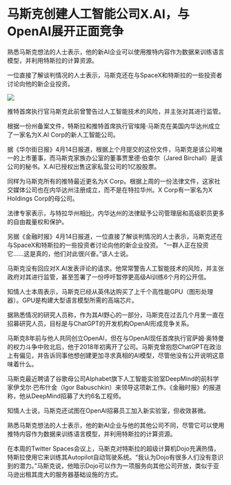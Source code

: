 # 马斯克创建人工智能公司X.AI，与OpenAI展开正面竞争

熟悉马斯克想法的人士表示，他的新AI企业可以使用推特内容作为数据来训练语言模型，并利用特斯拉的计算资源。

一位直接了解谈判情况的人士表示，马斯克还在与SpaceX和特斯拉的一些投资者讨论向他的新企业投资。

![](https://inews.gtimg.com/newsapp_bt/0/15777514302/1000)

推特首席执行官马斯克此前曾警告过人工智能技术的风险，并主张对其进行监管。

根据一份州备案文件，特斯拉和推特首席执行官埃隆·马斯克在美国内华达州成立了一家名为X.AI Corp的新人工智能公司。

据《华尔街日报》4月14日报道，根据上个月提交的这份文件，马斯克是该公司唯一的上市董事，而马斯克家族办公室的董事贾里德·伯查尔（Jared
Birchall）是该公司的秘书。X.AI已授权出售这家私营公司的1亿股股票。

同样为马斯克所有的推特最近更名为X Corp。根据上周的一份法律文件，这家社交媒体公司也在内华达州注册成立，而不是在特拉华州。X Corp有一家名为X
Holdings Corp的母公司。

法律专家表示，与特拉华州相比，内华达州的法律赋予公司管理层和高级职员更多的自由裁量权和保护。

另据《金融时报》4月14日报道，一位直接了解谈判情况的人士表示，马斯克还在与SpaceX和特斯拉的一些投资者讨论向他的新企业投资。
“一群人正在投资它……这是真的，他们对此很兴奋。”该人士说。

马斯克没有回应对X.AI发表评论的请求。他常常警告人工智能技术的风险，并主张政府对其进行监管，甚至签署了一份呼吁暂停更高级AI训练6个月的公开信。

知情人士本周表示，马斯克已经从英伟达购买了上千个高性能GPU（图形处理器）。GPU是构建大型语言模型所需的高端芯片。

据熟悉情况的研究人员称，作为其AI野心的一部分，马斯克在过去几个月里一直在招募研究人员，目标是与ChatGPT的开发机构OpenAI形成竞争关系。

马斯克8年前与他人共同创立OpenAI，但在与OpenAI现任首席执行官萨姆·奥特曼的权力斗争中败北后，他于2018年初离开了公司。马斯克曾抱怨ChatGPT在政治上有偏见，并告诉同事他想创建更加寻求真相的AI模型，尽管他没有公开说明这意味着什么。

马斯克最近聘请了谷歌母公司Alphabet旗下人工智能实验室DeepMind的前科学家伊戈尔·巴布什金（Igor
Babuschkin）来领导这项新工作。《金融时报》的报道称，他从DeepMind招募了大约6名工程师。

知情人士说，马斯克还试图在OpenAI招募员工加入新实验室，但收效甚微。

熟悉马斯克想法的人士表示，他的新AI企业与他的其他公司不同，尽管它可以使用推特内容作为数据来训练语言模型，并利用特斯拉的计算资源。

在本周的Twitter
Spaces会议上，马斯克对特斯拉的超级计算机Dojo充满热情，特斯拉使用它来训练其Autopilot自动驾驶系统。“我认为Dojo有很多人们没有意识到的潜力。”马斯克说，他暗示Dojo可以作为一项服务向其他公司开放，类似于亚马逊出租其庞大的服务器基础设施的方式。

